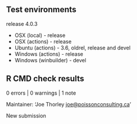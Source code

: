 ## Test environments

release 4.0.3

* OSX (local) - release
* OSX (actions) - release
* Ubuntu (actions) - 3.6, oldrel, release and devel
* Windows (actions) - release
* Windows (winbuilder) - devel

## R CMD check results

0 errors | 0 warnings | 1 note

Maintainer: ‘Joe Thorley <joe@poissonconsulting.ca>’

New submission

